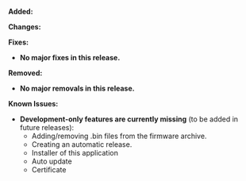 **Added:**

**Changes:**

**Fixes:**
- **No major fixes in this release.**

**Removed:**
- **No major removals in this release.**

**Known Issues:**
- **Development-only features are currently missing** (to be added in future releases):
  - Adding/removing .bin files from the firmware archive.
  - Creating an automatic release.
  - Installer of this application
  - Auto update
  - Certificate
  
  
